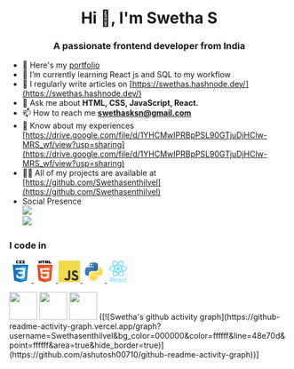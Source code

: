 <h1 align="center">Hi 👋, I'm Swetha S</h1>
<h3 align="center">A passionate frontend developer from India</h3>

- 🔭 Here's my [portfolio](https://swethasenthilvel.github.io/Swetha-Portfolio/)                                                 
- 🌱 I’m currently learning React js and SQL to my workflow
- 📝 I regularly write articles on [https://swethas.hashnode.dev/](https://swethas.hashnode.dev/)
- 💬 Ask me about **HTML, CSS, JavaScript, React.**
- 📫 How to reach me **swethasksn@gmail.com**
- 📄 Know about my experiences [https://drive.google.com/file/d/1YHCMwIPRBpPSL90GTjuDjHClw-MRS_wf/view?usp=sharing](https://drive.google.com/file/d/1YHCMwIPRBpPSL90GTjuDjHClw-MRS_wf/view?usp=sharing)
- 👨‍💻 All of my projects are available at [https://github.com/Swethasenthilvel](https://github.com/Swethasenthilvel)
- Social Presence
<br />[<img src="https://img.shields.io/badge/LinkedIn-0077B5?style=for-the-badge&logo=linkedin&logoColor=white" />](https://www.linkedin.com/in/swetha-s-9995961b0/) <br/> [<img src="https://img.shields.io/badge/instagram-d62976?style=for-the-badge&logo=instagram&logoColor=white" />](https://www.instagram.com/swe_angelic_princess/)


### I code in
<p align="left"> <a href="https://www.w3schools.com/css/" target="_blank" rel="noreferrer"> <img src="https://raw.githubusercontent.com/devicons/devicon/master/icons/css3/css3-original-wordmark.svg" alt="css3" width="40" height="40"/> </a> <a href="https://www.w3.org/html/" target="_blank" rel="noreferrer"> <img src="https://raw.githubusercontent.com/devicons/devicon/master/icons/html5/html5-original-wordmark.svg" alt="html5" width="40" height="40"/> </a> <a href="https://developer.mozilla.org/en-US/docs/Web/JavaScript" target="_blank" rel="noreferrer"> <img src="https://raw.githubusercontent.com/devicons/devicon/master/icons/javascript/javascript-original.svg" alt="javascript" width="40" height="40"/> </a> <a href="https://www.python.org" target="_blank" rel="noreferrer"> <img src="https://raw.githubusercontent.com/devicons/devicon/master/icons/python/python-original.svg" alt="python" width="40" height="40"/> </a> <a href="https://reactjs.org/" target="_blank" rel="noreferrer"> <img src="https://raw.githubusercontent.com/devicons/devicon/master/icons/react/react-original-wordmark.svg" alt="react" width="40" height="40"/> </a> </p>
<img height="50" width="50" src="https://img.icons8.com/color/48/000000/visual-studio-code-2019.png"/> <img height="50" width="50" src="https://img.icons8.com/color/48/000000/pycharm.png"/> 
 <img height="50" width="50" src="https://www.vectorlogo.zone/logos/git-scm/git-scm-icon.svg"/> 
([![Swetha's github activity graph](https://github-readme-activity-graph.vercel.app/graph?username=Swethasenthilvel&bg_color=000000&color=ffffff&line=48e70d&point=ffffff&area=true&hide_border=true)](https://github.com/ashutosh00710/github-readme-activity-graph))]
